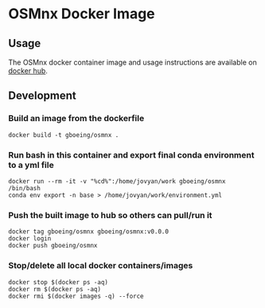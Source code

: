 # OSMnx Docker Image

## Usage

The OSMnx docker container image and usage instructions are available on [docker hub](https://hub.docker.com/r/gboeing/osmnx).

## Development

### Build an image from the dockerfile

```
docker build -t gboeing/osmnx .
```

### Run bash in this container and export final conda environment to a yml file

```
docker run --rm -it -v "%cd%":/home/jovyan/work gboeing/osmnx /bin/bash
conda env export -n base > /home/jovyan/work/environment.yml
```

### Push the built image to hub so others can pull/run it

```
docker tag gboeing/osmnx gboeing/osmnx:v0.0.0
docker login
docker push gboeing/osmnx
```

### Stop/delete all local docker containers/images

```
docker stop $(docker ps -aq)
docker rm $(docker ps -aq)
docker rmi $(docker images -q) --force
```

